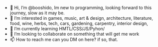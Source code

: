 - 👋 Hi, I’m @booshido, Im new to programming, looking forward to this journey, slow as it may be.
- 👀 I’m interested in games, music, art & design, architecture, literature, food, wine, herbs, tech, cars, gardening, carpentry, interior design, 
- 🌱 I’m currently learning HMTL/CSS/JS/Pyhon/
- 💞️ I’m looking to collaborate on something that will get me work
- 📫 How to reach me can you DM on here? if so, that.

<!---
booshido/booshido is a ✨ special ✨ repository because its `README.md` (this file) appears on your GitHub profile.
You can click the Preview link to take a look at your changes.
--->
